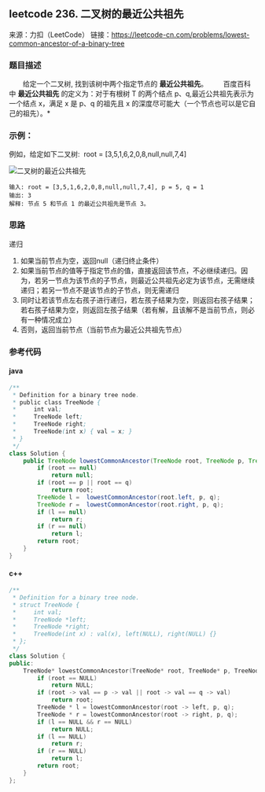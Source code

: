 ## leetcode  236. 二叉树的最近公共祖先

来源：力扣（LeetCode）
链接：https://leetcode-cn.com/problems/lowest-common-ancestor-of-a-binary-tree
### 题目描述   
&emsp;&emsp;给定一个二叉树, 找到该树中两个指定节点的 **最近公共祖先**。
&emsp;&emsp;百度百科中 **最近公共祖先** 的定义为：对于有根树 T 的两个结点 p、q,最近公共祖先表示为一个结点 x，满足 x 是 p、q 的祖先且 x 的深度尽可能大（一个节点也可以是它自己的祖先）。*

### 示例：

例如，给定如下二叉树:  root = [3,5,1,6,2,0,8,null,null,7,4]  

![二叉树的最近公共祖先](https://assets.leetcode-cn.com/aliyun-lc-upload/uploads/2018/12/15/binarytree.png)
```
输入: root = [3,5,1,6,2,0,8,null,null,7,4], p = 5, q = 1
输出: 3
解释: 节点 5 和节点 1 的最近公共祖先是节点 3。

``` 
### 思路
递归
1. 如果当前节点为空，返回null（递归终止条件）
2. 如果当前节点的值等于指定节点的值，直接返回该节点，不必继续递归。因为，若另一节点为该节点的子节点，则最近公共祖先必定为该节点，无需继续递归；若另一节点不是该节点的子节点，则无需递归
3. 同时让若该节点左右孩子进行递归，若左孩子结果为空，则返回右孩子结果；若右孩子结果为空，则返回左孩子结果（若有解，且该解不是当前节点，则必有一种情况成立）
4. 否则，返回当前节点（当前节点为最近公共祖先节点）

### 参考代码
#### java
``` java
/**
 * Definition for a binary tree node.
 * public class TreeNode {
 *     int val;
 *     TreeNode left;
 *     TreeNode right;
 *     TreeNode(int x) { val = x; }
 * }
 */
class Solution {
    public TreeNode lowestCommonAncestor(TreeNode root, TreeNode p, TreeNode q) {
        if (root == null)
            return null;
        if (root == p || root == q)
            return root;
        TreeNode l =  lowestCommonAncestor(root.left, p, q);
        TreeNode r =  lowestCommonAncestor(root.right, p, q);
        if (l == null)
            return r;
        if (r == null)
            return l;
        return root;
    }
}
```
#### c++
``` cpp
/**
 * Definition for a binary tree node.
 * struct TreeNode {
 *     int val;
 *     TreeNode *left;
 *     TreeNode *right;
 *     TreeNode(int x) : val(x), left(NULL), right(NULL) {}
 * };
 */
class Solution {
public:
    TreeNode* lowestCommonAncestor(TreeNode* root, TreeNode* p, TreeNode* q) {
        if (root == NULL)
            return NULL;
        if (root -> val == p -> val || root -> val == q -> val)
            return root;
        TreeNode * l = lowestCommonAncestor(root -> left, p, q);
        TreeNode * r = lowestCommonAncestor(root -> right, p, q);
        if (l == NULL && r == NULL)
            return NULL;
        if (l == NULL)
            return r;
        if (r == NULL)
            return l;
        return root;
    }
};
```


